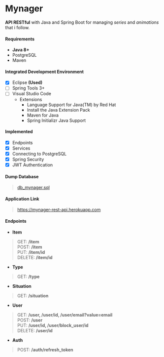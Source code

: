 # Mynager
**API RESTful** with Java and Spring Boot for managing _series_ and _animations_ that i follow.

#### Requirements
- **Java 8+**
- PostgreSQL
- Maven

#### Integrated Development Environment
- [x] Eclipse **(Used)**
- [ ] Spring Tools 3+
- [ ] Visual Studio Code
  - Extensions
    - Language Support for Java(TM) by Red Hat
    - Install the Java Extension Pack
    - Maven for Java
    - Spring Initializr Java Support
  
#### Implemented
- [x] Endpoints
- [x] Services
- [x] Connecting to PostgreSQL
- [x] Spring Security
- [x] JWT Authentication

#### Dump Database
> [db_mynager.sql](https://github.com/cleefsouza/mynager-rest-back-end/blob/master/db_dump/db_mynager.sql)

#### Application Link
> https://mynager-rest-api.herokuapp.com <br/>

#### Endpoints
- **Item**
> GET: **/item** <br/>
> POST: **/item** <br/>
> PUT: **/item/id** <br/>
> DELETE: **/item/id** <br/>

- **Type**
> GET: **/type**

- **Situation**
> GET: **/situation**

- **User**
> GET: **/user, /user/id, /user/email?value=email** <br/>
> POST: **/user** <br/>
> PUT: **/user/id, /user/block_user/id**<br/>
> DELETE: **/user/id**

- **Auth**
> POST: **/auth/refresh_token**